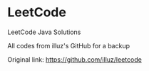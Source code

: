 # LeetCode

LeetCode Java Solutions

All codes from illuz's GitHub for a backup

Original link: https://github.com/illuz/leetcode
